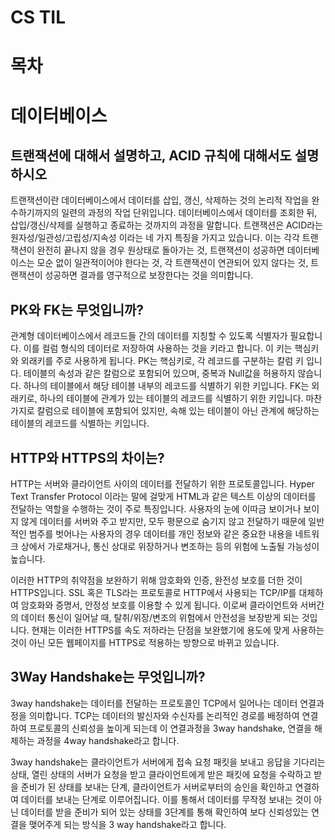 # CS TIL
# 목차


# 데이터베이스
## 트랜잭션에 대해서 설명하고, ACID 규칙에 대해서도 설명하시오
트랜잭션이란 데이터베이스에서 데이터를 삽입, 갱신, 삭제하는 것의 논리적 작업을 완수하기까지의 일련의 과정의 작업 단위입니다.
데이터베이스에서 데이터를 조회한 뒤, 삽입/갱신/삭제를 실행하고 종료하는 것까지의 과정을 말합니다.
트랜잭션은 ACID라는 원자성/일관성/고립성/지속성 이라는 네 가지 특징을 가지고 있습니다.
이는 각각 트랜잭션이 완전히 끝나지 않을 경우 원상태로 돌아가는 것, 트랜잭션이 성공하면 데이터베이스는 모순 없이 일관적이어야 한다는 것, 각 트랜잭션이 연관되어 있지 않다는 것, 트랜잭션이 성공하면 결과를 영구적으로 보장한다는 것을 의미합니다.

## PK와 FK는 무엇입니까?
관계형 데이터베이스에서 레코드들 간의 데이터를 지칭할 수 있도록 식별자가 필요합니다. 이를 컬럼 형식의 데이터로 저장하여 사용하는 것을 키라고 합니다.
이 키는 핵심키와 외래키를 주로 사용하게 됩니다.
PK는 핵심키로, 각 레코드를 구분하는 칼럼 키 입니다. 테이블의 속성과 같은 칼럼으로 포함되어 있으며, 중복과 Null값을 허용하지 않습니다. 하나의 테이블에서 해당 테이블 내부의 레코드를 식별하기 위한 키입니다.
FK는 외래키로, 하나의 테이블에 관계가 있는 테이블의 레코드를 식별하기 위한 키입니다. 마찬가지로 칼럼으로 테이블에 포함되어 있지만, 속해 있는 테이블이 아닌 관계에 해당하는 테이블의 레코드를 식별하는 키입니다.

## HTTP와 HTTPS의 차이는?
HTTP는 서버와 클라이언트 사이의 데이터를 전달하기 위한 프로토콜입니다. Hyper Text Transfer Protocol 이라는 말에 걸맞게 HTML과 같은 텍스트 이상의 데이터를 전달하는 역할을 수행하는 것이 주로 특징입니다. 사용자의 눈에 이따금 보이거나 보이지 않게 데이터를 서버와 주고 받지만, 모두 평문으로 숨기지 않고 전달하기 때문에 일반적인 범주를 벗어나는 사용자의 경우 데이터를 개인 정보와 같은 중요한 내용을 네트워크 상에서 가로채거나, 통신 상대로 위장하거나 변조하는 등의 위험에 노출될 가능성이 높습니다.

이러한 HTTP의 취약점을 보완하기 위해 암호화와 인증, 완전성 보호를 더한 것이 HTTPS입니다. SSL 혹은 TLS라는 프로토콜로 HTTP에서 사용되는 TCP/IP를 대체하여 암호화와 증명서, 안정성 보호를 이용할 수 있게 됩니다. 이로써 클라이언트와 서버간의 데이터 통신이 일어날 때, 탈취/위장/변조의 위험에서 안전성을 보장받게 되는 것입니다. 현재는 이러한 HTTPS를 속도 저하라는 단점을 보완했기에 용도에 맞게 사용하는 것이 아닌 모든 웹페이지를 HTTPS로 적용하는 방향으로 바뀌고 있습니다.


## 3Way Handshake는 무엇입니까?
3way handshake는 데이터를 전달하는 프로토콜인 TCP에서 일어나는 데이터 연결과정을 의미합니다. TCP는 데이터의 발신자와 수신자를 논리적인 경로를 배정하여 연결하여 프로토콜의 신뢰성을 높이게 되는데 이 연결과정을 3way handshake, 연결을 해제하는 과정을 4way handshake라고 합니다. 

3way handshake는 클라이언트가 서버에게 접속 요청 패킷을 보내고 응답을 기다리는 상태, 열린 상태의 서버가 요청을 받고 클라이언트에게 받은 패킷에 요청을 수락하고 받을 준비가 된 상태를 보내는 단계, 클라이언트가 서버로부터의 승인을 확인하고 연결하여 데이터를 보내는 단계로 이루어집니다. 이를 통해서 데이터를 무작정 보내는 것이 아닌 데이터를 받을 준비가 되어 있는 상태를 3단계를 통해 확인하여 보다 신뢰성있는 연결을 맺어주게 되는 방식을 3 way handshake라고 합니다.
